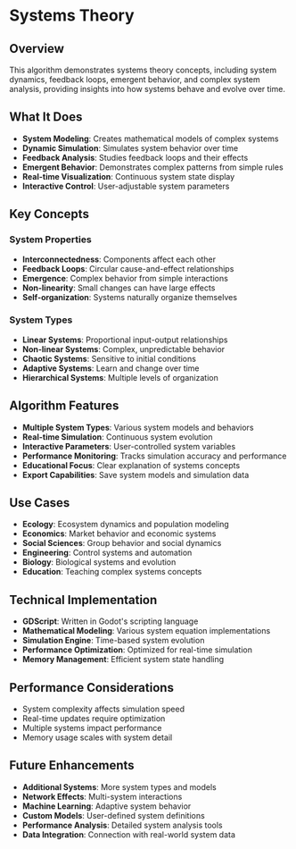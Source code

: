 # Systems Theory

## Overview
This algorithm demonstrates systems theory concepts, including system dynamics, feedback loops, emergent behavior, and complex system analysis, providing insights into how systems behave and evolve over time.

## What It Does
- **System Modeling**: Creates mathematical models of complex systems
- **Dynamic Simulation**: Simulates system behavior over time
- **Feedback Analysis**: Studies feedback loops and their effects
- **Emergent Behavior**: Demonstrates complex patterns from simple rules
- **Real-time Visualization**: Continuous system state display
- **Interactive Control**: User-adjustable system parameters

## Key Concepts

### System Properties
- **Interconnectedness**: Components affect each other
- **Feedback Loops**: Circular cause-and-effect relationships
- **Emergence**: Complex behavior from simple interactions
- **Non-linearity**: Small changes can have large effects
- **Self-organization**: Systems naturally organize themselves

### System Types
- **Linear Systems**: Proportional input-output relationships
- **Non-linear Systems**: Complex, unpredictable behavior
- **Chaotic Systems**: Sensitive to initial conditions
- **Adaptive Systems**: Learn and change over time
- **Hierarchical Systems**: Multiple levels of organization

## Algorithm Features
- **Multiple System Types**: Various system models and behaviors
- **Real-time Simulation**: Continuous system evolution
- **Interactive Parameters**: User-controlled system variables
- **Performance Monitoring**: Tracks simulation accuracy and performance
- **Educational Focus**: Clear explanation of systems concepts
- **Export Capabilities**: Save system models and simulation data

## Use Cases
- **Ecology**: Ecosystem dynamics and population modeling
- **Economics**: Market behavior and economic systems
- **Social Sciences**: Group behavior and social dynamics
- **Engineering**: Control systems and automation
- **Biology**: Biological systems and evolution
- **Education**: Teaching complex systems concepts

## Technical Implementation
- **GDScript**: Written in Godot's scripting language
- **Mathematical Modeling**: Various system equation implementations
- **Simulation Engine**: Time-based system evolution
- **Performance Optimization**: Optimized for real-time simulation
- **Memory Management**: Efficient system state handling

## Performance Considerations
- System complexity affects simulation speed
- Real-time updates require optimization
- Multiple systems impact performance
- Memory usage scales with system detail

## Future Enhancements
- **Additional Systems**: More system types and models
- **Network Effects**: Multi-system interactions
- **Machine Learning**: Adaptive system behavior
- **Custom Models**: User-defined system definitions
- **Performance Analysis**: Detailed system analysis tools
- **Data Integration**: Connection with real-world system data
